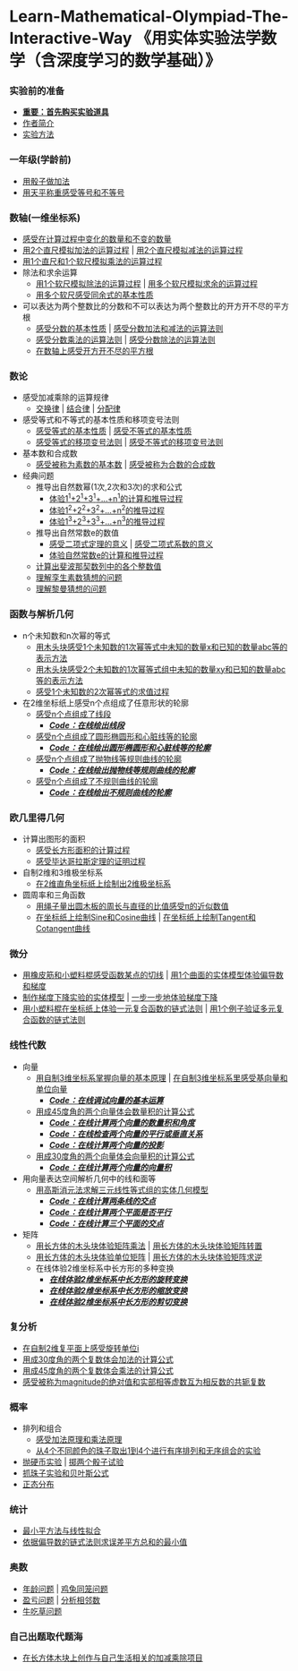 # Learn-Mathematical-Olympiad-The-Interactive-Way 《用实体实验法学数学（含深度学习的数学基础）》

### 实验前的准备

- [**重要：首先购买实验道具**]()
- [作者简介]()
- [实验方法]()

### 一年级(学龄前)

- [用骰子做加法](/chapters/一年级(学龄前)/用骰子做加法.md)
- [用天平称重感受等号和不等号](/chapters/一年级(学龄前)/用天平称重感受等号和不等号.md)

### 数轴(一维坐标系)

- [感受在计算过程中变化的数量和不变的数量](/chapters/数轴(一维坐标系)/感受在计算过程中变化的数量和不变的数量.md)
- [用2个直尺模拟加法的运算过程](/chapters/数轴(一维坐标系)/用2个直尺模拟加法的运算过程.md) | [用2个直尺模拟减法的运算过程](/chapters/数轴(一维坐标系)/用2个直尺模拟减法的运算过程.md) 
- [用1个直尺和1个软尺模拟乘法的运算过程](/chapters/数轴(一维坐标系)/用1个直尺和1个软尺模拟乘法的运算过程.md) 
- 除法和求余运算
	- [用1个软尺模拟除法的运算过程](/chapters/数轴(一维坐标系)/除法和求余运算/用1个软尺模拟除法的运算过程.md) | [用多个软尺模拟求余的运算过程](/chapters/数轴(一维坐标系)/除法和求余运算/用多个软尺模拟求余的运算过程.md)
	- [用多个软尺感受同余式的基本性质](/chapters/数轴(一维坐标系)/除法和求余运算/用多个软尺感受同余式的基本性质.md)
- 可以表达为两个整数比的分数和不可以表达为两个整数比的开方开不尽的平方根
	- [感受分数的基本性质](/chapters/数轴(一维坐标系)/可以表达为两个整数比的分数和不可以表达为两个整数比的开方开不尽的平方根/感受分数的基本性质.md) | [感受分数加法和减法的运算法则](/chapters/数轴(一维坐标系)/可以表达为两个整数比的分数和不可以表达为两个整数比的开方开不尽的平方根/感受分数加法和减法的运算法则.md) 
	- [感受分数乘法的运算法则](/chapters/数轴(一维坐标系)/可以表达为两个整数比的分数和不可以表达为两个整数比的开方开不尽的平方根/感受分数乘法的运算法则.md) | [感受分数除法的运算法则](/chapters/数轴(一维坐标系)/可以表达为两个整数比的分数和不可以表达为两个整数比的开方开不尽的平方根/感受分数除法的运算法则.md) 
	- [在数轴上感受开方开不尽的平方根](/chapters/数轴(一维坐标系)/可以表达为两个整数比的分数和不可以表达为两个整数比的开方开不尽的平方根/在数轴上感受开方开不尽的平方根.md)

### 数论

- 感受加减乘除的运算规律
	- [交换律](/chapters/数论/感受加减乘除的运算规律/交换律.md) | [结合律](/chapters/数论/感受加减乘除的运算规律/结合律.md) | [分配律](/chapters/数论/感受加减乘除的运算规律/分配律.md)
- 感受等式和不等式的基本性质和移项变号法则
	- [感受等式的基本性质](/chapters/数论/感受等式和不等式的基本性质和移项变号法则/感受等式的基本性质.md) | [感受不等式的基本性质](/chapters/数论/感受等式和不等式的基本性质和移项变号法则/感受不等式的基本性质.md)	
	- [感受等式的移项变号法则](/chapters/数论/感受等式和不等式的基本性质和移项变号法则/感受等式的移项变号法则.md) | [感受不等式的移项变号法则](/chapters/数论/感受等式和不等式的基本性质和移项变号法则/感受不等式的移项变号法则.md)
- 基本数和合成数
	- [感受被称为素数的基本数](/chapters/数论/基本数和合成数/感受被称为素数的基本数.md) | [感受被称为合数的合成数](/chapters/数论/基本数和合成数/感受被称为合数的合成数.md)
- 经典问题
	- 推导出自然数幂(1次,2次和3次)的求和公式	
		- [体验1<sup>1</sup>+2<sup>1</sup>+3<sup>1</sup>+...+n<sup>1</sup>的计算和推导过程](/chapters/数论/推导出自然数幂(1次,2次和3次)的求和公式/体验1+2+3+...+n的计算和推导过程.md)
		- [体验1<sup>2</sup>+2<sup>2</sup>+3<sup>2</sup>+...+n<sup>2</sup>的推导过程](/chapters/数论/推导出自然数幂(1次,2次和3次)的求和公式/体验自然数2次幂之和的推导过程.md)
		- [体验1<sup>3</sup>+2<sup>3</sup>+3<sup>3</sup>+...+n<sup>3</sup>的推导过程](/chapters/数论/推导出自然数幂(1次,2次和3次)的求和公式/体验自然数3次幂之和的推导过程.md)
	- 推导出自然常数e的数值
		- [感受二项式定理的意义](/chapters/数论/推导出自然常数e的数值/感受二项式定理的意义.md) | [感受二项式系数的意义](/chapters/数论/推导出自然常数e的数值/感受二项式系数的意义.md)
		- [体验自然常数e的计算和推导过程](/chapters/数论/推导出自然常数e的数值/体验自然常数e的计算和推导过程.md)
	- [计算出斐波那契数列中的各个整数值](/chapters/数论/计算出斐波那契数列中的各个整数值.md)
	- [理解孪生素数猜想的问题](/chapters/数论/理解孪生素数猜想的问题.md)
	- [理解黎曼猜想的问题](/chapters/数论/理解黎曼猜想的问题.md)

### 函数与解析几何

- n个未知数和n次幂的等式
	- [用木头块感受1个未知数的1次幂等式中未知的数量x和已知的数量abc等的表示方法](/chapters/函数与解析几何/n个未知数和n次幂的等式/用木头块感受1个未知数的1次幂等式中未知的数量x和已知的数量abc等的表示方法.md)
	- [用木头块感受2个未知数的1次幂等式组中未知的数量xy和已知的数量abc等的表示方法](/chapters/函数与解析几何/n个未知数和n次幂的等式/用木头块感受2个未知数的1次幂等式组中未知的数量xy和已知的数量abc等的表示方法.md)
	- [感受1个未知数的2次幂等式的求值过程](/chapters/函数与解析几何/n个未知数和n次幂的等式/感受1个未知数的2次幂等式的求值过程.md)
- 在2维坐标纸上感受n个点组成了任意形状的轮廓
	- [感受n个点组成了线段](/chapters/函数与解析几何/在2维坐标纸上感受n个点组成了任意形状的轮廓/感受n个点组成了线段.md)
		- [***Code：在线绘出线段***](/chapters/函数与解析几何/在2维坐标纸上感受n个点组成了任意形状的轮廓/Code：在线绘出线段.md)
	- [感受n个点组成了圆形椭圆形和心脏线等的轮廓](/chapters/函数与解析几何/在2维坐标纸上感受n个点组成了任意形状的轮廓/感受n个点组成了圆形椭圆形和心脏线等的轮廓.md)
		- [***Code：在线绘出圆形椭圆形和心脏线等的轮廓***](/chapters/函数与解析几何/在2维坐标纸上感受n个点组成了任意形状的轮廓/Code：在线绘出圆形椭圆形和心脏线等的轮廓.md)
	- [感受n个点组成了抛物线等规则曲线的轮廓](/chapters/函数与解析几何/在2维坐标纸上感受n个点组成了任意形状的轮廓/感受n个点组成了抛物线等规则曲线的轮廓.md)
		- [***Code：在线绘出抛物线等规则曲线的轮廓***](/chapters/函数与解析几何/在2维坐标纸上感受n个点组成了任意形状的轮廓/Code：在线绘出抛物线等规则曲线的轮廓.md)
	- [感受n个点组成了不规则曲线的轮廓](/chapters/函数与解析几何/在2维坐标纸上感受n个点组成了任意形状的轮廓/感受n个点组成了不规则曲线的轮廓.md)
		- [***Code：在线绘出不规则曲线的轮廓***](/chapters/函数与解析几何/在2维坐标纸上感受n个点组成了任意形状的轮廓/Code：在线绘出不规则曲线的轮廓.md)

### 欧几里得几何

- 计算出图形的面积
	- [感受长方形面积的计算过程](/chapters/欧几里得几何/计算出图形的面积/感受长方形面积的计算过程.md)
	- [感受毕达哥拉斯定理的证明过程](/chapters/欧几里得几何/计算出图形的面积/感受毕达哥拉斯定理的证明过程.md)
- 自制2维和3维极坐标系
	- [在2维直角坐标纸上绘制出2维极坐标系](/chapters/欧几里得几何/自制2维和3维极坐标系/在2维直角坐标纸上绘制出2维极坐标系.md)
- 圆周率和三角函数
	- [用绳子量出圆木板的周长与直径的比值感受π的近似数值](/chapters/欧几里得几何/圆周率和三角函数/用绳子量出圆木板的周长与直径的比值感受π的近似数值.md)
	- [在坐标纸上绘制Sine和Cosine曲线](/chapters/欧几里得几何/圆周率和三角函数/在坐标纸上绘制Sine和Cosine曲线.md) | [在坐标纸上绘制Tangent和Cotangent曲线](/chapters/欧几里得几何/圆周率和三角函数/在坐标纸上绘制Tangent和Cotangent曲线.md)

### 微分

- [用橡皮筋和小塑料棍感受函数某点的切线](/chapters/微分/用橡皮筋和小塑料棍感受函数某点的切线.md) | [用1个曲面的实体模型体验偏导数和梯度](/chapters/微分/用1个曲面的实体模型体验偏导数和梯度.md)
- [制作梯度下降实验的实体模型](/chapters/微分/制作梯度下降实验的实体模型.md) | [一步一步地体验梯度下降](/chapters/微分/一步一步地体验梯度下降.md)
- [用小塑料棍在坐标纸上体验一元复合函数的链式法则](/chapters/微分/用小塑料棍在坐标纸上体验一元复合函数的链式法则.md) | [用1个例子验证多元复合函数的链式法则](/chapters/微分/用1个例子验证多元复合函数的链式法则.md)

### 线性代数
- 向量	
	- [用自制3维坐标系掌握向量的基本原理](/chapters/线性代数/向量/用自制3维坐标系掌握向量的基本原理.md) | [在自制3维坐标系里感受基向量和单位向量](/chapters/线性代数/向量/在自制3维坐标系里感受基向量和单位向量.md)
		- [***Code：在线调试向量的基本运算***](/chapters/线性代数/向量/Code：在线调试向量的基本运算.md)
	- [用成45度角的两个向量体会数量积的计算公式](/chapters/线性代数/向量/用成45度角的两个向量体会数量积的计算公式.md)
		- [***Code：在线计算两个向量的数量积和角度***](/chapters/线性代数/向量/Code：在线计算两个向量的数量积和角度.md)
		- [***Code：在线检查两个向量的平行或垂直关系***](/chapters/线性代数/向量/Code：在线检查两个向量的平行或垂直关系.md)
		- [***Code：在线计算两个向量的投影***](/chapters/线性代数/向量/Code：在线计算两个向量的投影.md)
	- [用成30度角的两个向量体会向量积的计算公式](/chapters/线性代数/向量/用成30度角的两个向量体会向量积的计算公式.md)
		- [***Code：在线计算两个向量的向量积***](/chapters/线性代数/向量/Code：在线计算两个向量的向量积.md)
- 用向量表达空间解析几何中的线和面等
	- [用高斯消元法求解三元线性等式组的实体几何模型](/chapters/线性代数/用向量表达空间解析几何中的线和面等/用高斯消元法求解三元线性方程组的实体几何模型.md)
		- [***Code：在线计算两条线的交点***](/chapters/线性代数/用向量表达空间解析几何中的线和面等/Code：在线计算两条线的交点.md)
		- [***Code：在线计算两个平面是否平行***](/chapters/线性代数/用向量表达空间解析几何中的线和面等/Code：在线计算两个平面是否平行.md)
		- [***Code：在线计算三个平面的交点***](/chapters/线性代数/用向量表达空间解析几何中的线和面等/Code：在线计算三个平面的交点.md)
- 矩阵
	- [用长方体的木头块体验矩阵乘法](/chapters/线性代数/矩阵/用长方体的木头块体验矩阵乘法.md) | [用长方体的木头块体验矩阵转置](/chapters/线性代数/矩阵/用长方体的木头块体验矩阵转置.md)
	- [用长方体的木头块体验单位矩阵](/chapters/线性代数/矩阵/用长方体的木头块体验单位矩阵.md) | [用长方体的木头块体验矩阵求逆](/chapters/线性代数/矩阵/用长方体的木头块体验矩阵求逆.md)
	- 在线体验2维坐标系中长方形的多种变换
		- [***在线体验2维坐标系中长方形的旋转变换***](/chapters/线性代数/矩阵/在线体验2维坐标系中长方形的旋转变换.md)
		- [***在线体验2维坐标系中长方形的缩放变换***](/chapters/线性代数/矩阵/在线体验2维坐标系中长方形的缩放变换.md)
		- [***在线体验2维坐标系中长方形的剪切变换***](/chapters/线性代数/矩阵/在线体验2维坐标系中长方形的剪切变换.md)

### 复分析

- [在自制2维复平面上感受旋转单位i](/chapters/复分析/在自制2维复平面上感受旋转单位i.md)
- [用成30度角的两个复数体会加法的计算公式](/chapters/复分析/用成30度角的两个复数体会加法的计算公式.md)
- [用成45度角的两个复数体会乘法的计算公式](/chapters/复分析/用成45度角的两个复数体会乘法的计算公式.md)
- [感受被称为magnitude的绝对值和实部相等虚数互为相反数的共轭复数](/chapters/复分析/感受被称为magnitude的绝对值和实部相等虚数互为相反数的共轭复数.md)

### 概率

- 排列和组合
	- [感受加法原理和乘法原理](/chapters/概率/排列和组合/感受加法原理和乘法原理.md)
	- [从4个不同颜色的珠子取出1到4个进行有序排列和无序组合的实验](/chapters/概率/排列和组合/从4个不同颜色的珠子取出1到4个进行有序排列和无序组合的实验.md)
- [抛硬币实验](/chapters/概率/抛硬币实验.md) | [掷两个骰子试验](/chapters/概率/掷两个骰子试验.md)
- [抓珠子实验和贝叶斯公式](/chapters/概率/抓珠子实验和贝叶斯公式.md)
- [正态分布](/chapters/概率/正态分布.md)

### 统计

- [最小平方法与线性拟合](/chapters/统计/最小平方法与线性拟合.md)
- [依据偏导数的链式法则求误差平方总和的最小值](/chapters/统计/依据偏导数的链式法则求误差平方总和的最小值.md)

### 奥数

- [年龄问题](/chapters/奥数/三年级/年龄问题.md) | [鸡兔同笼问题](/chapters/奥数/四年级/鸡兔同笼问题.md)
- [盈亏问题](/chapters/奥数/四年级/盈亏问题.md) | [分析相邻数](/chapters/奥数/五年级/分析相邻数.md)
- [牛吃草问题](/chapters/奥数/五年级/牛吃草问题.md)

### 自己出题取代题海

- [在长方体木块上创作与自己生活相关的加减乘除项目](/chapters/自己出题取代题海/代数/在长方体木块上创作与自己生活相关的加减乘除项目.md)

